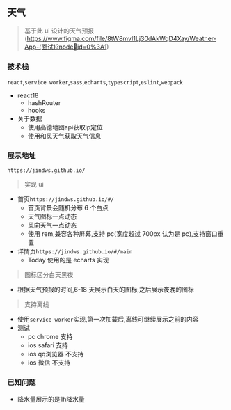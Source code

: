 ## 天气

> 基于此 ui 设计的天气预报(https://www.figma.com/file/8tW8mvI1Lj30dAkWqD4Xay/Weather-App-(⾯试)?nodeid=0%3A1)

### 技术栈
`react`,`service worker`,`sass`,`echarts`,`typescript`,`eslint`,`webpack`
- react18
  - hashRouter
  - hooks
- 关于数据
  - 使用高德地图api获取ip定位
  - 使用和风天气获取天气信息
### 展示地址
`https://jindws.github.io/`

> 实现 ui

- 首页`https://jindws.github.io/#/`
  - 首页背景会随机分布 6 个白点
  - 天气图标一点动态
  - 风向天气一点动态
  - 使用 rem,兼容各种屏幕,支持 pc(宽度超过 700px 认为是 pc),支持窗口重置
- 详情页`https://jindws.github.io/#/main`
  - Today 使用的是 echarts 实现
> 图标区分白天黑夜
- 根据天气预报的时间,6-18 天展示白天的图标,之后展示夜晚的图标
> ⽀持离线
- 使用`service worker`实现,第一次加载后,离线可继续展示之前的内容
- 测试
  - pc chrome 支持 
  - ios safari 支持
  - ios qq浏览器 不支持
  - ios 微信 不支持
### 已知问题
- 降水量展示的是1h降水量